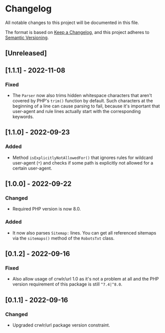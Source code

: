 # Changelog
All notable changes to this project will be documented in this file.

The format is based on [Keep a Changelog](https://keepachangelog.com/en/1.0.0/),
and this project adheres to [Semantic Versioning](https://semver.org/spec/v2.0.0.html).

## [Unreleased]

## [1.1.1] - 2022-11-08
### Fixed
- The `Parser` now also trims hidden whitespace characters that aren't covered by PHP's `trim()` function by default. Such characters at the beginning of a line can cause parsing to fail, because it's important that user-agent and rule lines actually start with the corresponding keywords.

## [1.1.0] - 2022-09-23
### Added
- Method `isExplicitlyNotAllowedFor()` that ignores rules for wildcard user-agent (`*`) and checks if some path is explicitly not allowed for a certain user-agent.

## [1.0.0] - 2022-09-22
### Changed
- Required PHP version is now 8.0.

### Added
- It now also parses `Sitemap:` lines. You can get all referenced sitemaps via the `sitemaps()` method of the `RobotsTxt` class.

## [0.1.2] - 2022-09-16
### Fixed
- Also allow usage of crwlr/url 1.0 as it's not a problem at all and the PHP version requirement of this package is still `^7.4|^8.0`.

## [0.1.1] - 2022-09-16
### Changed
- Upgraded crwlr/url package version constraint.
